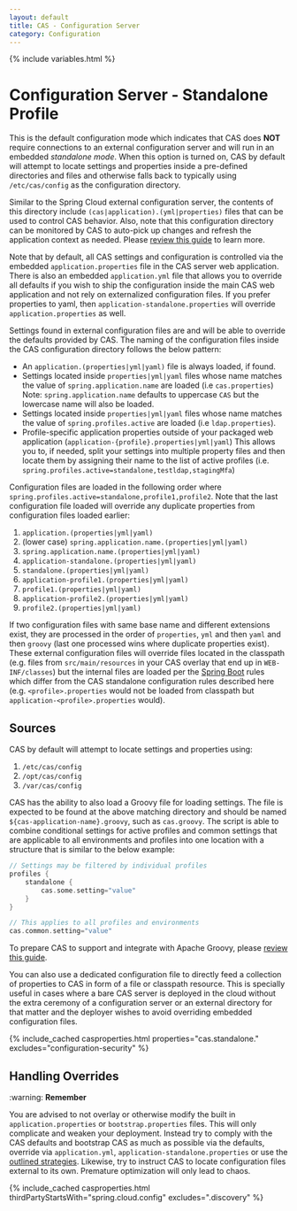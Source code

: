 ```yaml
---
layout: default
title: CAS - Configuration Server
category: Configuration
---
```


{% include variables.html %}

# Configuration Server - Standalone Profile

This is the default configuration mode which indicates that CAS does **NOT** require connections to an external configuration server
and will run in an embedded *standalone mode*. When this option is turned on, CAS by default will attempt to locate settings and properties
inside a pre-defined directories and files and otherwise falls back to typically using `/etc/cas/config` as the configuration directory.

Similar to the Spring Cloud external configuration server, the contents of this directory include `(cas|application).(yml|properties)`
files that can be used to control CAS behavior. Also, note that this configuration directory can be monitored by CAS to auto-pick up changes
and refresh the application context as needed. Please [review this guide](Configuration-Management-Reload.html#reload-strategy) to learn more.

Note that by default, all CAS settings and configuration is controlled via the embedded `application.properties` file in the CAS server
web application. There is also an embedded `application.yml` file that allows you to override all defaults if you wish to ship the
configuration inside the main CAS web application and not rely on externalized configuration files. If you prefer
properties to yaml, then `application-standalone.properties` will override `application.properties` as well.

Settings found in external configuration files are and will be able to override the defaults 
provided by CAS. The naming of the configuration files inside the CAS configuration directory follows the below pattern:

- An `application.(properties|yml|yaml)` file is always loaded, if found.
- Settings located inside `properties|yml|yaml` files whose name matches the value of `spring.application.name` are loaded (i.e `cas.properties`) Note: `spring.application.name` defaults to uppercase `CAS` but the lowercase name will also be loaded.
- Settings located inside `properties|yml|yaml` files whose name matches the value of `spring.profiles.active` are loaded (i.e `ldap.properties`).
- Profile-specific application properties outside of your packaged web application (`application-{profile}.properties|yml|yaml`)
  This allows you to, if needed, split your settings into multiple property files and then locate them by assigning their name
  to the list of active profiles (i.e. `spring.profiles.active=standalone,testldap,stagingMfa`)

Configuration files are loaded in the following order where `spring.profiles.active=standalone,profile1,profile2`. Note
that the last configuration file loaded will override any duplicate properties from configuration files loaded earlier:

1. `application.(properties|yml|yaml) `
2. (lower case) `spring.application.name.(properties|yml|yaml)`
3. `spring.application.name.(properties|yml|yaml)`
4. `application-standalone.(properties|yml|yaml)`
5. `standalone.(properties|yml|yaml)`
6. `application-profile1.(properties|yml|yaml)`
7. `profile1.(properties|yml|yaml)`
8. `application-profile2.(properties|yml|yaml)`
9. `profile2.(properties|yml|yaml)`

If two configuration files with same base name and different extensions exist, they are processed in the order
of `properties`, `yml` and then `yaml` and then `groovy` (last one processed wins where duplicate properties exist). These
external configuration files will override files located in the classpath (e.g. files from `src/main/resources` in
your CAS overlay that end up in `WEB-INF/classes`) but the internal files are loaded per
the [Spring Boot](https://docs.spring.io/spring-boot/docs/current/reference/html/) rules
which differ from the CAS standalone configuration rules described here (e.g. `<profile>.properties`
would not be loaded from classpath but `application-<profile>.properties` would).
  
## Sources

CAS by default will attempt to locate settings and properties using:

1. `/etc/cas/config`
2. `/opt/cas/config`
3. `/var/cas/config`

CAS has the ability to also load a Groovy file for loading settings. The file
is expected to be found at the above matching directory and should be named `${cas-application-name}.groovy`, such as `cas.groovy`. The
script is able to combine conditional settings for active profiles and common settings that are applicable to all environments and profiles into one location with a structure that is similar to the below example:

```groovy
// Settings may be filtered by individual profiles
profiles {
    standalone {
        cas.some.setting="value"
    }
}

// This applies to all profiles and environments
cas.common.setting="value"
``` 

To prepare CAS to support and integrate with Apache Groovy, please [review this guide](../integration/Apache-Groovy-Scripting.html).

You can also use a dedicated configuration file to directly feed a collection of properties
to CAS in form of a file or classpath resource. This is specially useful in cases
where a bare CAS server is deployed in the cloud without
the extra ceremony of a configuration server or an external directory for
that matter and the deployer wishes to avoid overriding embedded configuration files.

{% include_cached casproperties.html properties="cas.standalone." excludes="configuration-security" %}

## Handling Overrides

<div class="alert alert-warning">:warning: <strong>Remember</strong><p>You are advised to not overlay or otherwise
modify the built in <code>application.properties</code> or <code>bootstrap.properties</code> files. 
This will only complicate and weaken your deployment.
Instead try to comply with the CAS defaults and bootstrap CAS as much as possible via the defaults, 
override via <code>application.yml</code>, <code>application-standalone.properties</code> or
use the <a href="Configuration-Management.html">outlined strategies</a>. Likewise, try to instruct CAS to locate
configuration files external to its own. Premature optimization will only lead to chaos.</p></div>

{% include_cached casproperties.html thirdPartyStartsWith="spring.cloud.config" excludes=".discovery" %}

